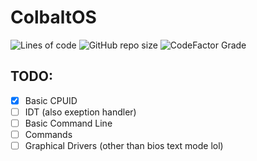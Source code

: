 # ColbaltOS
![Lines of code](https://img.shields.io/tokei/lines/github/enumint/colbaltos?style=for-the-badge) ![GitHub repo size](https://img.shields.io/github/repo-size/enumint/colbaltos?style=for-the-badge) ![CodeFactor Grade](https://img.shields.io/codefactor/grade/github/enumint/colbaltos?style=for-the-badge) <br>


## TODO:


 - [x] Basic CPUID
 - [ ] IDT (also exeption handler)
 - [ ] Basic Command Line
 - [ ] Commands
 - [ ] Graphical Drivers (other than bios text mode lol)
